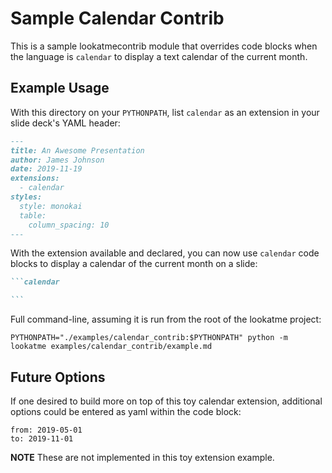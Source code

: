 # Sample Calendar Contrib

This is a sample lookatmecontrib module that overrides code blocks when the
language is `calendar` to display a text calendar of the current month.

## Example Usage

With this directory on your `PYTHONPATH`, list `calendar` as an extension in
your slide deck's YAML header:

~~~markdown
---
title: An Awesome Presentation
author: James Johnson
date: 2019-11-19
extensions:
  - calendar
styles:
  style: monokai
  table:
    column_spacing: 10
---
~~~

With the extension available and declared, you can now use `calendar` code
blocks to display a calendar of the current month on a slide:

~~~markdown
```calendar

```
~~~

Full command-line, assuming it is run from the root of the lookatme project:

```
PYTHONPATH="./examples/calendar_contrib:$PYTHONPATH" python -m lookatme examples/calendar_contrib/example.md
```

## Future Options

If one desired to build more on top of this toy calendar extension, additional
options could be entered as yaml within the code block:

```calendar
from: 2019-05-01
to: 2019-11-01
```

**NOTE** These are not implemented in this toy extension example.
